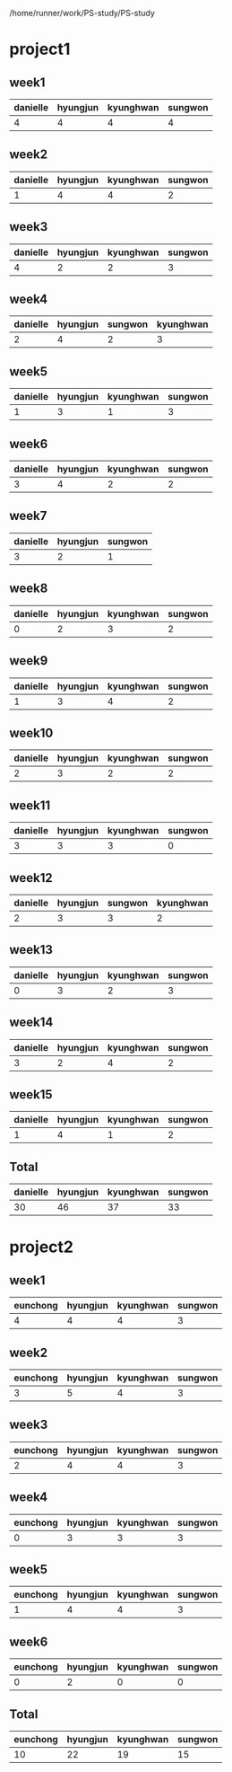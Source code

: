 /home/runner/work/PS-study/PS-study
# project1 
## week1
| danielle | hyungjun | kyunghwan | sungwon |
| --- | --- | --- | --- |
| 4 | 4 | 4 | 4 |
## week2
| danielle | hyungjun | kyunghwan | sungwon |
| --- | --- | --- | --- |
| 1 | 4 | 4 | 2 |
## week3
| danielle | hyungjun | kyunghwan | sungwon |
| --- | --- | --- | --- |
| 4 | 2 | 2 | 3 |
## week4
| danielle | hyungjun | sungwon | kyunghwan |
| --- | --- | --- | --- |
| 2 | 4 | 2 | 3 |
## week5
| danielle | hyungjun | kyunghwan | sungwon |
| --- | --- | --- | --- |
| 1 | 3 | 1 | 3 |
## week6
| danielle | hyungjun | kyunghwan | sungwon |
| --- | --- | --- | --- |
| 3 | 4 | 2 | 2 |
## week7
| danielle | hyungjun | sungwon |
| --- | --- | --- |
| 3 | 2 | 1 |
## week8
| danielle | hyungjun | kyunghwan | sungwon |
| --- | --- | --- | --- |
| 0 | 2 | 3 | 2 |
## week9
| danielle | hyungjun | kyunghwan | sungwon |
| --- | --- | --- | --- |
| 1 | 3 | 4 | 2 |
## week10
| danielle | hyungjun | kyunghwan | sungwon |
| --- | --- | --- | --- |
| 2 | 3 | 2 | 2 |
## week11
| danielle | hyungjun | kyunghwan | sungwon |
| --- | --- | --- | --- |
| 3 | 3 | 3 | 0 |
## week12
| danielle | hyungjun | sungwon | kyunghwan |
| --- | --- | --- | --- |
| 2 | 3 | 3 | 2 |
## week13
| danielle | hyungjun | kyunghwan | sungwon |
| --- | --- | --- | --- |
| 0 | 3 | 2 | 3 |
## week14
| danielle | hyungjun | kyunghwan | sungwon |
| --- | --- | --- | --- |
| 3 | 2 | 4 | 2 |
## week15
| danielle | hyungjun | kyunghwan | sungwon |
| --- | --- | --- | --- |
| 1 | 4 | 1 | 2 |
## Total
| danielle | hyungjun | kyunghwan | sungwon |
| --- | --- | --- | --- |
| 30 | 46 | 37 | 33 |
# project2 
## week1
| eunchong | hyungjun | kyunghwan | sungwon |
| --- | --- | --- | --- |
| 4 | 4 | 4 | 3 |
## week2
| eunchong | hyungjun | kyunghwan | sungwon |
| --- | --- | --- | --- |
| 3 | 5 | 4 | 3 |
## week3
| eunchong | hyungjun | kyunghwan | sungwon |
| --- | --- | --- | --- |
| 2 | 4 | 4 | 3 |
## week4
| eunchong | hyungjun | kyunghwan | sungwon |
| --- | --- | --- | --- |
| 0 | 3 | 3 | 3 |
## week5
| eunchong | hyungjun | kyunghwan | sungwon |
| --- | --- | --- | --- |
| 1 | 4 | 4 | 3 |
## week6
| eunchong | hyungjun | kyunghwan | sungwon |
| --- | --- | --- | --- |
| 0 | 2 | 0 | 0 |
## Total
| eunchong | hyungjun | kyunghwan | sungwon |
| --- | --- | --- | --- |
| 10 | 22 | 19 | 15 |
